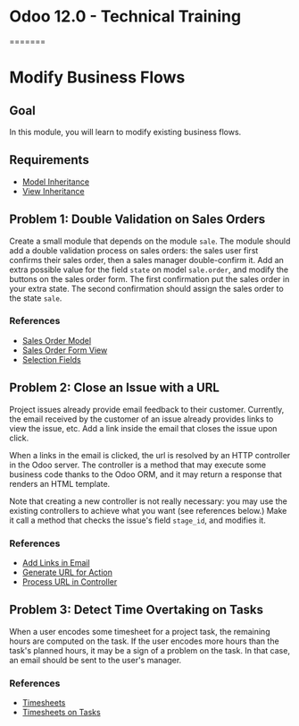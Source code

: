 # Odoo 12.0 - Technical Training
=======
# Modify Business Flows

## Goal

In this module, you will learn to modify existing business flows.

## Requirements

* [Model Inheritance](https://github.com/odoo/technical-training/tree/12.0-04-model-inheritance)
* [View Inheritance](https://github.com/odoo/technical-training/tree/12.0-05-view-inheritance)


## Problem 1: Double Validation on Sales Orders

Create a small module that depends on the module `sale`. The module should add a
double validation process on sales orders: the sales user first confirms their
sales order, then a sales manager double-confirm it. Add an extra possible value
for the field `state` on model `sale.order`, and modify the buttons on the sales
order form. The first confirmation put the sales order in your extra state. The
second confirmation should assign the sales order to the state `sale`.

### References

* [Sales Order Model](https://github.com/odoo/odoo/blob/76c443eda331b75bf5dfa7ec22b8eb22e1084343/addons/sale/models/sale.py#L15)
* [Sales Order Form View](https://github.com/odoo/odoo/blob/76c443eda331b75bf5dfa7ec22b8eb22e1084343/addons/sale/views/sale_views.xml#L142)
* [Selection Fields](https://github.com/odoo/odoo/blob/76c443eda331b75bf5dfa7ec22b8eb22e1084343/odoo/fields.py#L1625)


## Problem 2: Close an Issue with a URL

Project issues already provide email feedback to their customer. Currently, the
email received by the customer of an issue already provides links to view the
issue, etc. Add a link inside the email that closes the issue upon click.

When a links in the email is clicked, the url is resolved by an HTTP controller
in the Odoo server. The controller is a method that may execute some business
code thanks to the Odoo ORM, and it may return a response that renders an HTML
template.

Note that creating a new controller is not really necessary: you may use the
existing controllers to achieve what you want (see references below.) Make it
call a method that checks the issue's field `stage_id`, and modifies it.

### References

* [Add Links in Email](https://github.com/odoo/odoo/blob/76c443eda331b75bf5dfa7ec22b8eb22e1084343/addons/project_issue/models/project_issue.py#L229)
* [Generate URL for Action](https://github.com/odoo/odoo/blob/76c443eda331b75bf5dfa7ec22b8eb22e1084343/addons/mail/models/mail_thread.py#L559)
* [Process URL in Controller](https://github.com/odoo/odoo/blob/76c443eda331b75bf5dfa7ec22b8eb22e1084343/addons/mail/controllers/main.py#L198)


## Problem 3: Detect Time Overtaking on Tasks

When a user encodes some timesheet for a project task, the remaining hours are
computed on the task. If the user encodes more hours than the task's planned
hours, it may be a sign of a problem on the task. In that case, an email should
be sent to the user's manager.

### References

* [Timesheets](https://github.com/odoo/odoo/blob/76c443eda331b75bf5dfa7ec22b8eb22e1084343/addons/hr_timesheet/hr_timesheet.py#L7)
* [Timesheets on Tasks](https://github.com/odoo/odoo/blob/76c443eda331b75bf5dfa7ec22b8eb22e1084343/addons/hr_timesheet/project_timesheet.py#L15)
